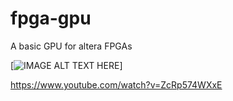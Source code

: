 # fpga-gpu
A basic GPU for altera FPGAs

[![IMAGE ALT TEXT HERE](https://img.youtube.com/vi/ZcRp574WXxE/0.jpg)]

https://www.youtube.com/watch?v=ZcRp574WXxE
